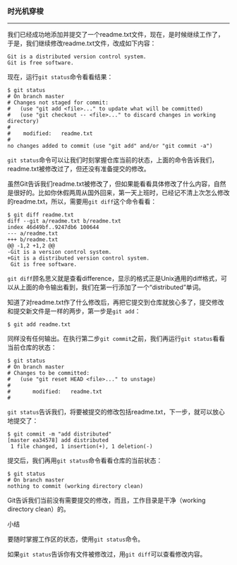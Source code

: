 ### 时光机穿梭

----------------
我们已经成功地添加并提交了一个readme.txt文件，现在，是时候继续工作了，于是，我们继续修改readme.txt文件，改成如下内容：
```
Git is a distributed version control system.
Git is free software.
```
现在，运行```git status```命令看看结果：
```
$ git status
# On branch master
# Changes not staged for commit:
#   (use "git add <file>..." to update what will be committed)
#   (use "git checkout -- <file>..." to discard changes in working directory)
#
#    modified:   readme.txt
#
no changes added to commit (use "git add" and/or "git commit -a")
```
```git status```命令可以让我们时刻掌握仓库当前的状态，上面的命令告诉我们，readme.txt被修改过了，但还没有准备提交的修改。

虽然Git告诉我们readme.txt被修改了，但如果能看看具体修改了什么内容，自然是很好的。比如你休假两周从国外回来，第一天上班时，已经记不清上次怎么修改的readme.txt，所以，需要用```git diff```这个命令看看：
```
$ git diff readme.txt 
diff --git a/readme.txt b/readme.txt
index 46d49bf..9247db6 100644
--- a/readme.txt
+++ b/readme.txt
@@ -1,2 +1,2 @@
-Git is a version control system.
+Git is a distributed version control system.
 Git is free software.
 ```
```git diff```顾名思义就是查看difference，显示的格式正是Unix通用的diff格式，可以从上面的命令输出看到，我们在第一行添加了一个“distributed”单词。

知道了对readme.txt作了什么修改后，再把它提交到仓库就放心多了，提交修改和提交新文件是一样的两步，第一步是```git add```：
```
$ git add readme.txt
```
同样没有任何输出。在执行第二步```git commit```之前，我们再运行```git status```看看当前仓库的状态：
```
$ git status
# On branch master
# Changes to be committed:
#   (use "git reset HEAD <file>..." to unstage)
#
#       modified:   readme.txt
#
```
```git status```告诉我们，将要被提交的修改包括readme.txt，下一步，就可以放心地提交了：
```
$ git commit -m "add distributed"
[master ea34578] add distributed
 1 file changed, 1 insertion(+), 1 deletion(-)
 ```
提交后，我们再用```git status```命令看看仓库的当前状态：
```
$ git status
# On branch master
nothing to commit (working directory clean)
```
Git告诉我们当前没有需要提交的修改，而且，工作目录是干净（working directory clean）的。



小结

要随时掌握工作区的状态，使用```git status```命令。

如果```git status```告诉你有文件被修改过，用```git diff```可以查看修改内容。